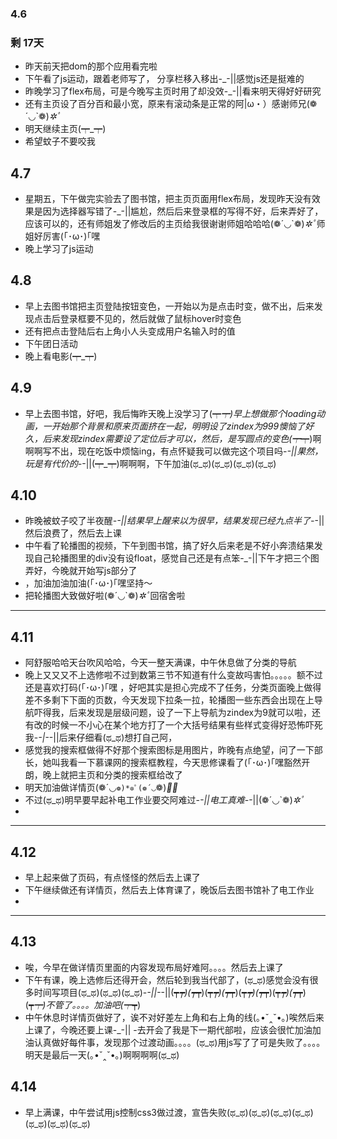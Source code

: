 ### 4.6
### 剩 17天
- 昨天前天把dom的那个应用看完啦
- 下午看了js运动，跟着老师写了，
分享栏移入移出-_-||感觉js还是挺难的
- 昨晚学习了flex布局，可是今晚写主页时用了却没效-_-||看来明天得好好研究
- 还有主页设了百分百和最小宽，原来有滚动条是正常的阿|ω・）感谢师兄(❁´◡`❁)*✲ﾟ*
- 明天继续主页(┯_┯)
- 希望蚊子不要咬我
## 4.7
- 星期五，下午做完实验去了图书馆，把主页页面用flex布局，发现昨天没有效果是因为选择器写错了-_-||尴尬，然后后来登录框的写得不好，后来弄好了，应该可以的，还有师姐发了修改后的主页给我很谢谢师姐哈哈哈(❁´◡`❁)*✲ﾟ*师姐好厉害(｢･ω･)｢嘿
- 晚上学习了js运动
## 4.8
- 早上去图书馆把主页登陆按钮变色，一开始以为是点击时变，做不出，后来发现点击后登录框要不见的，然后就做了鼠标hover时变色
- 还有把点击登陆后右上角小人头变成用户名输入时的值
- 下午团日活动
- 晚上看电影(┯_┯)
## 4.9
- 早上去图书馆，好吧，我后悔昨天晚上没学习了(┯_┯)早上想做那个loading动画，一开始那个背景和原来页面挤在一起，明明设了zindex为999懊恼了好久，后来发现zindex需要设了定位后才可以，然后，是写圆点的变色(┯_┯)啊啊啊写不出，现在吃饭中烦恼ing，有点怀疑我可以做完这个项目吗-_-||果然，玩是有代价的-_-||(┯_┯)啊啊啊，下午加油(ಥ_ಥ)(ಥ_ಥ)(ಥ_ಥ)(ಥ_ಥ)
## 4.10
- 昨晚被蚊子咬了半夜醒-_-||结果早上醒来以为很早，结果发现已经九点半了-_-||然后浪费了，然后去上课
- 中午看了轮播图的视频，下午到图书馆，搞了好久后来老是不好小奔溃结果发现自己轮播图里的div没有设float，感觉自己还是有点笨-_-||下午才把三个图弄好，今晚就开始写js部分了
- ，加油加油加油(｢･ω･)｢嘿坚持～
- 把轮播图大致做好啦(❁´◡`❁)*✲ﾟ*回宿舍啦

---
## 4.11
- 阿舒服哈哈天台吹风哈哈，今天一整天满课，中午休息做了分类的导航
- 晚上又又又不上选修啦不过到数第三节不知道有什么变故吗害怕。。。。。额不过还是喜欢打码(｢･ω･)｢嘿
，好吧其实是担心完成不了任务，分类页面晚上做得差不多剩下下面的页数，今天发现下拉条一拉，轮播图一些东西会出现在上导航吓得我，后来发现是层级问题，设了一下上导航为zindex为9就可以啦，还有改的时候一不小心在某个地方打了一个大括号结果有些样式变得好恐怖吓死我-_-|-_-||后来仔细看(ಥ_ಥ)想打自己阿，
- 感觉我的搜索框做得不好那个搜索图标是用图片，昨晚有点绝望，问了一下部长，她叫我看一下慕课网的搜索框教程，今天思修课看了(｢･ω･)｢嘿豁然开朗，晚上就把主页和分类的搜索框给改了
- 明天加油做详情页(❁´◡`❁)*✲ﾟ(❁´◡`❁)*✲ﾟ*
- 不过(ಥ_ಥ)明早要早起补电工作业要交阿难过-_-||电工真难-_-||(❁´◡`❁)*✲ﾟ*
-

---
## 4.12
- 早上起来做了页码，有点怪怪的然后去上课了
- 下午继续做还有详情页，然后去上体育课了，晚饭后去图书馆补了电工作业
- 

---

## 4.13
- 唉，今早在做详情页里面的内容发现布局好难阿。。。。然后去上课了
- 下午有课，晚上选修后还得开会，然后轮到我当代部了，(ಥ_ಥ)感觉会没有很多时间写项目(ಥ_ಥ)(ಥ_ಥ)(ಥ_ಥ)-_-||-_-||(┯_┯)(┯_┯)(┯_┯)(┯_┯)(┯_┯)(┯_┯)(┯_┯)(┯_┯)(┯_┯)不管了。。。。加油吧(┯_┯)
- 中午休息时详情页做好了，诶不对好差左上角和右上角的线(｡•ˇ‸ˇ•｡)唉然后来上课了，今晚还要上课-_-||
-去开会了我是下一期代部啦，应该会很忙加油加油认真做好每件事，发现那个过渡动画。。。。(ಥ_ಥ)用js写了了可是失败了。。。。明天是最后一天(｡•ˇ‸ˇ•｡)啊啊啊啊(ಥ_ಥ)

## 4.14
- 早上满课，中午尝试用js控制css3做过渡，宣告失败(ಥ_ಥ)(ಥ_ಥ)(ಥ_ಥ)(ಥ_ಥ)(ಥ_ಥ)(ಥ_ಥ)(ಥ_ಥ)